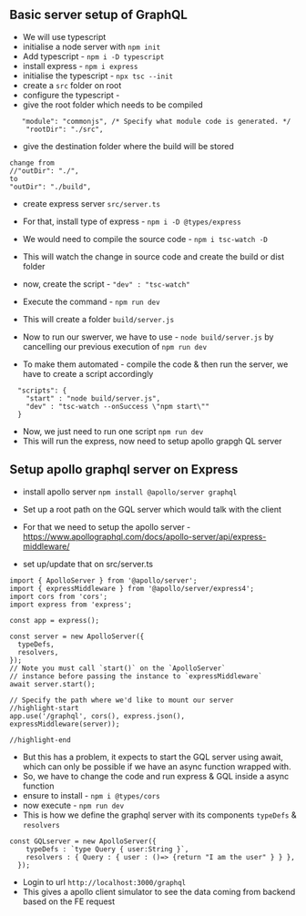 ## Basic server setup of GraphQL

- We will use typescript
- initialise a node server with `npm init`
- Add typescript - `npm i -D typescript`
- install express - `npm i express`
- initialise the typescript - `npx tsc --init`
- create a `src` folder on root
- configure the typescript - 
- give the root folder which needs to be compiled 
```
   "module": "commonjs", /* Specify what module code is generated. */
    "rootDir": "./src", 
```
- give the destination folder where the build will be stored 
```
change from    
//"outDir": "./", 
to 
"outDir": "./build", 
```

-  create express server `src/server.ts`
- For that, install type of express - `npm i -D @types/express`

- We would need to compile the source code  - `npm i tsc-watch -D`
- This will watch the change in source code and create the build or dist folder
- now, create the script  - `"dev" : "tsc-watch"`
- Execute the command - `npm run dev`
- This will create a folder `build/server.js`
- Now to run our swerver, we have to use - `node build/server.js` by cancelling our previous execution of `npm run dev`

- To make them automated - compile the code & then run the server, we have to create a script accordingly
```
  "scripts": {
    "start" : "node build/server.js",
    "dev" : "tsc-watch --onSuccess \"npm start\""
  }
```
- Now, we just need to run one script `npm run dev`
- This will run the express, now need to setup apollo grapgh QL server

## Setup apollo graphql server on Express
- install apollo server `npm install @apollo/server graphql`

- Set up a root path on the GQL server which would talk with the client
- For that we need to setup the apollo server - https://www.apollographql.com/docs/apollo-server/api/express-middleware/
- set up/update that on src/server.ts
```
import { ApolloServer } from '@apollo/server';
import { expressMiddleware } from '@apollo/server/express4';
import cors from 'cors';
import express from 'express';

const app = express();

const server = new ApolloServer({
  typeDefs,
  resolvers,
});
// Note you must call `start()` on the `ApolloServer`
// instance before passing the instance to `expressMiddleware`
await server.start();

// Specify the path where we'd like to mount our server
//highlight-start
app.use('/graphql', cors(), express.json(), expressMiddleware(server));

//highlight-end
```
- But this has a problem, it expects to start the GQL server using await, which can only be possible if we have an async function wrapped with.
- So, we have to change the code and run express & GQL inside a async function
- ensure to install - `npm i @types/cors`
- now execute - `npm run dev`
- This is how we define the graphql server with its components `typeDefs` & `resolvers`
```
const GQLserver = new ApolloServer({
    typeDefs : `type Query { user:String }`,
    resolvers : { Query : { user : ()=> {return "I am the user" } } },
  });
```
- Login to url `http://localhost:3000/graphql`
- This gives a apollo client simulator to see the data coming from backend based on the FE request


